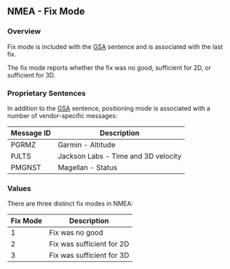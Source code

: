 ## NMEA - Fix Mode

### Overview

Fix mode is included with the [GSA](../messages/gsa.md) sentence and is associated with the last fix.

The fix mode reports whether the fix was no good, sufficient for 2D, or sufficient for 3D.



### Proprietary Sentences

In addition to the [GSA](../messages/gsa.md) sentence, positioning mode is associated with a number of vendor-specific messages:

| Message ID | Description                         |
| ---------- | ----------------------------------- |
| PGRMZ      | Garmin - Altitude                   |
| PJLTS      | Jackson Labs - Time and 3D velocity |
| PMGNST     | Magellan - Status                   |



### Values

There are three distinct fix modes in NMEA:

| Fix Mode | Description |
| ---- | ---- |
| 1 | Fix was no good |
| 2 | Fix was sufficient for 2D |
| 3 | Fix was sufficient for 3D |
